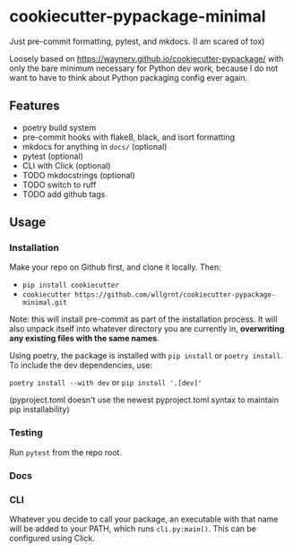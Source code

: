 # cookiecutter-pypackage-minimal
Just pre-commit formatting, pytest, and mkdocs. (I am scared of tox)

Loosely based on https://waynerv.github.io/cookiecutter-pypackage/ with only the bare minimum necessary for Python dev work, because I do not want to have to think about Python packaging config ever again.

## Features
- poetry build system
- pre-commit hooks with flake8, black, and isort formatting
- mkdocs for anything in `docs/` (optional)
- pytest (optional)
- CLI with Click (optional) 
- TODO mkdocstrings (optional)
- TODO switch to ruff
- TODO add github tags

## Usage


### Installation
Make your repo on Github first, and clone it locally. Then:
- `pip install cookiecutter`
- `cookiecutter https://github.com/wllgrnt/cookiecutter-pypackage-minimal.git`

Note: this will install pre-commit as part of the installation process. It will also unpack itself into whatever directory you are currently in, **overwriting any existing files with the same names**.


Using poetry, the package is installed with `pip install` or `poetry install`. To include the dev dependencies, use:

`poetry install --with dev` or `pip install '.[dev]'`

(pyproject.toml doesn't use the newest pyproject.toml syntax to maintain pip installability)

 
### Testing
Run `pytest` from the repo root.

### Docs


### CLI
Whatever you decide to call your package, an executable with that name will be added to your PATH, which runs `cli.py:main()`. This can be configured using Click.
